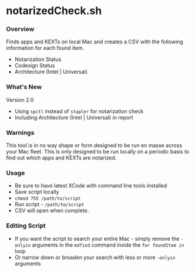 # notarizedCheck.sh

### Overview
Finds apps and KEXTs on local Mac and creates a CSV with the following information for each found item.   
- Notarization Status  
- Codesign Status  
- Architecture (Intel | Universal)  

### What's New
Version 2.0  
- Using `spctl` instead of `stapler` for notarization check  
- Including Architecture (Intel | Universal) in report  

### Warnings
This tool is in no way shape or form designed to be run en masse across your Mac fleet.  This is only designed to be run locally on a periodic basis to find out which apps and KEXTs are notarized.

### Usage
- Be sure to have latest XCode with command line tools installed  
- Save script locally  
- `chmod 755 /path/to/script`  
- Run script - `/path/to/script`  
- CSV will open when complete.

### Editing Script  
- If you want the script to search your entire Mac - simply remove the `-onlyin` arguments in the `mdfind` command inside the `for foundItem in` loop  
- Or narrow down or broaden your search with less or more `-onlyin` arguments
